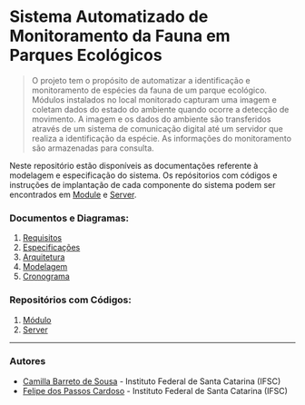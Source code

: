 # Sistema Automatizado de Monitoramento da Fauna em Parques Ecológicos

> O projeto tem o propósito de automatizar a identificação e monitoramento de espécies da fauna de um parque ecológico. Módulos instalados no local monitorado capturam uma imagem e coletam dados do estado do ambiente quando ocorre a detecção de movimento. A imagem e os dados do ambiente são transferidos através de um sistema de comunicação digital até um servidor que realiza a identificação da espécie. As informações do monitoramento são armazenadas para consulta.

Neste repositório estão disponíveis as documentações referente à modelagem e especificação do sistema. Os repósitorios com códigos e instruções de implantação de cada componente do sistema podem ser encontrados em [Module](https://github.com/Smart-AniMon/module) e [Server](https://github.com/Smart-AniMon/server).

### Documentos e Diagramas:

1. [Requisitos](./files/requisitos.md)
2. [Especificações](./files/especificacoes.md)
3. [Arquitetura](./files/arquitetura.md)
4. [Modelagem](./files/modelagem.md)
5. [Cronograma](./files/cronograma.md)

### Repositórios com Códigos:

1. [Módulo](https://github.com/Smart-AniMon/module)
2. [Server](https://github.com/Smart-AniMon/server)

---

### Autores

* [Camilla Barreto de Sousa](https://github.com/camillabarreto) - Instituto Federal de Santa Catarina (IFSC)
* [Felipe dos Passos Cardoso](https://github.com/fpcardoso) - Instituto Federal de Santa Catarina (IFSC) 
